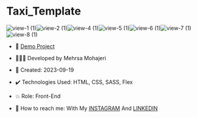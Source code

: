 # Taxi_Template

![view-1 (1)](https://github.com/Mehrsa-Mohajeri-Developer/Taxi_Template/assets/145048780/3cbed48f-8a26-43df-8c7a-179873dd0c25)![view-2 (1)](https://github.com/Mehrsa-Mohajeri-Developer/Taxi_Template/assets/145048780/3da5c23c-129c-4287-9ec0-1469d0040f63)![view-4 (1)](https://github.com/Mehrsa-Mohajeri-Developer/Taxi_Template/assets/145048780/1065bd49-21df-4bc2-8ee7-b78ad3af16ad)![view-5 (1)](https://github.com/Mehrsa-Mohajeri-Developer/Taxi_Template/assets/145048780/a7518f35-1f88-4ac9-8457-ef4ed76f6bf4)![view-6 (1)](https://github.com/Mehrsa-Mohajeri-Developer/Taxi_Template/assets/145048780/210d92f0-a43b-40a5-94d0-0101733658a0)![view-7 (1)](https://github.com/Mehrsa-Mohajeri-Developer/Taxi_Template/assets/145048780/a94a5cef-46de-4649-a643-499971fdc0c4)![view-8 (1)](https://github.com/Mehrsa-Mohajeri-Developer/Taxi_Template/assets/145048780/4c1f1c73-23f4-44a9-a7f1-5ec0f3c326a5)

- 🔗 [Demo Project](https://mehrsa-mohajeri-developer.github.io/Taxi_Template/)

- 👩🏻‍💻 Developed by Mehrsa Mohajeri

- 📆 Created: 2023-09-19

- ✔️ Technologies Used: HTML, CSS, SASS, Flex

- 💥 Role: Front-End

- 📲 How to reach me: With My [INSTAGRAM](https://www.instagram.com/mehrsa_mohajeri_developer) And [LINKEDIN](https://www.linkedin.com/in/mehrsa_mohajeri_developer)
